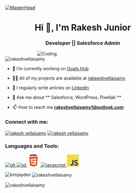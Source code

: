[![MasterHead](https://visme.co/blog/wp-content/uploads/2019/10/animated-presentation-software-header.gif)]()

<h1 align="center">Hi 👋, I'm Rakesh Junior</h1>
<h3 align="center">Developer || Salesforce Admin</h3>
<img align="right" alt="Coding" width="400" src="https://miro.medium.com/max/680/0*7Q3yvSIv_t0ioJ-Z.gif"/>

<p align="left"> <img src="https://komarev.com/ghpvc/?username=rakeshvellaisamy&label=Profile%20views&color=0e75b6&style=flat" alt="rakeshvellaisamy" /> </p>

- 🔭 I’m currently working on [Goats Hub](http://www.goatshub.liveblog365.com)

- 👨‍💻 All of my projects are available at [rakeeshvellaisamy](https://github.com/rakeshvellaisamy)

- 📝 I regularly write articles on [LinkedIn](https://www.linkedin.com/in/rakeshvellaisamy)

- 💬 Ask me about ** Salesforce, WordPress, Pixellab **

- 📫 How to reach me **rakeshvellaisamy1@outlook.com**


<h3 align="left">Connect with me:</h3>
<p align="left">

<a href="https://www.linkedin.com/in/rakeshvellaisamy" target="blank"><img align="center" src="https://raw.githubusercontent.com/rahuldkjain/github-profile-readme-generator/master/src/images/icons/Social/linked-in-alt.svg" alt="rakesh vellaisamy" height="30" width="40" /></a>
<a href="https://www.facebook.com/rakeshvellaisamy" target="blank"><img align="center" src="https://upload.wikimedia.org/wikipedia/en/0/04/Facebook_f_logo_%282021%29.svg" alt="rakesh vellaisamy" height="30" width="40" /></a>
</p>

<h3 align="left">Languages and Tools:</h3>
<p align="left"> </a> <a href="https://git-scm.com/" target="_blank" rel="noreferrer"> <img src="https://www.vectorlogo.zone/logos/git-scm/git-scm-icon.svg" alt="git" width="40" height="40"/>  </a> <a href="[https://www.salesforce.com/in]" target="_blank" rel="noreferrer"> <img src="https://cdn.worldvectorlogo.com/logos/salesforce-2.svg" alt="xd" width="40" height="40"/> </a> <a href="https://www.w3.org/html/" target="_blank" rel="noreferrer"> <img src="https://raw.githubusercontent.com/devicons/devicon/master/icons/html5/html5-original-wordmark.svg" alt="html5" width="40" height="40"/> </a> <a href="[https://developer.mozilla.org/en-US/docs/Web/JavaScript]" target="_blank" rel="noreferrer"> <img src="https://upload.wikimedia.org/wikipedia/commons/6/62/CSS3_logo.svg" alt="javascript" width="40" height="40"/> </a> <a href="https://developer.mozilla.org/en-US/docs/Web/JavaScript" target="_blank" rel="noreferrer"> <img src="https://raw.githubusercontent.com/devicons/devicon/master/icons/javascript/javascript-original.svg" alt="javascript" width="40" height="40"/> </a> </p>

<p><img align="left" src="https://github-readme-stats.vercel.app/api/top-langs?username=rakeshvellaisamy&show_icons=true&locale=en&layout=compact" alt="kimjayden" /></p>

<p>&nbsp;<img align="center" src="https://github-readme-stats.vercel.app/api?username=rakeshvellaisamy&show_icons=true&locale=en" alt="rakeshvellaisamy" /></p>

<p><img align="center" src="https://github-readme-streak-stats.herokuapp.com/?user=rakeshvellaisamy&" alt="rakeshvellaisamy" /></p>
